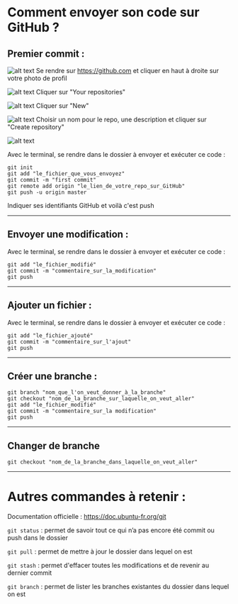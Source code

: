 # Comment envoyer son code sur GitHub ?

## Premier commit :

![alt text](https://github.com/LaManuAmiens/lessons/blob/master/GitHub/GitHub1.png)
Se rendre sur https://github.com et cliquer en haut à droite sur votre photo de profil

![alt text](https://github.com/LaManuAmiens/lessons/blob/master/GitHub/GitHub2.png)
Cliquer sur "Your repositories"

![alt text](https://github.com/LaManuAmiens/lessons/blob/master/GitHub/GitHub3.png)
Cliquer sur "New"

![alt text](https://github.com/LaManuAmiens/lessons/blob/master/GitHub/GitHub4.png)
Choisir un nom pour le repo, une description et cliquer sur "Create repository"

![alt text](https://github.com/LaManuAmiens/lessons/blob/master/GitHub/GitHub5.png)

Avec le terminal, se rendre dans le dossier à envoyer et exécuter ce code :


```
git init
git add "le_fichier_que_vous_envoyez"
git commit -m "first commit"
git remote add origin "le_lien_de_votre_repo_sur_GitHub"
git push -u origin master
```

Indiquer ses identifiants GitHub et voilà c'est push 

----

## Envoyer une modification :

Avec le terminal, se rendre dans le dossier à envoyer et exécuter ce code :

```
git add "le_fichier_modifié"
git commit -m "commentaire_sur_la_modification"
git push
```

----

## Ajouter un fichier :

Avec le terminal, se rendre dans le dossier à envoyer et exécuter ce code :

```
git add "le_fichier_ajouté"
git commit -m "commentaire_sur_l'ajout"
git push
```

----

## Créer une branche :

```
git branch "nom_que_l'on_veut_donner_à_la_branche"
git checkout "nom_de_la_branche_sur_laquelle_on_veut_aller"
git add "le_fichier_modifié"
git commit -m "commentaire_sur_la modification"
git push

```

----

## Changer de branche

```
git checkout "nom_de_la_branche_dans_laquelle_on_veut_aller"

```

----

# Autres commandes à retenir :

Documentation officielle : https://doc.ubuntu-fr.org/git

`git status` : permet de savoir tout ce qui n’a pas encore été commit ou push dans le dossier

`git pull` : permet de mettre à jour le dossier dans lequel on est

`git stash` : permet d'effacer toutes les modifications et de revenir au dernier commit

`git branch` : permet de lister les branches existantes du dossier dans lequel on est

